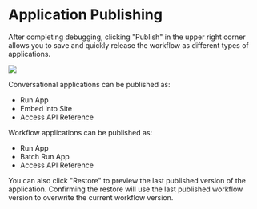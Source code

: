 # Application Publishing

After completing debugging, clicking "Publish" in the upper right corner allows you to save and quickly release the workflow as different types of applications.

![](https://assets-docs.dify.ai/dify-enterprise-mintlify/en/guides/workflow/ea40850e9b8cc216b540362a7425ac5c.png)

Conversational applications can be published as:

* Run App
* Embed into Site
* Access API Reference

Workflow applications can be published as:

* Run App
* Batch Run App
* Access API Reference

You can also click "Restore" to preview the last published version of the application. Confirming the restore will use the last published workflow version to overwrite the current workflow version.
